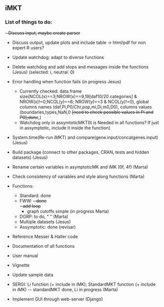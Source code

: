 ## iMKT  
### List of things to do:

~~- Discuss input, maybe create parser~~  

- Discuss output, update plots and include table -> html/pdf for non expert R users? 
- Update watchdog: adapt to diverse functions  
- Delete watchdog and add stops and messages inside the functions (Jesus) (selected: i, neutral: 0)
- Error handling when function fails (in progress Jesus)
	- Currently checked: data.frame size(NCOL(x)==3;NROW(x)==9,19[daf10/20 categories] & NROW(x)!=0;NCOL(y)==6; NROW(y)==3 & NCOL(y)!=0), global columns names (daf,Pi,P0/Chr,pop,mi,Di,m0,D0), columns values (boundaries,types,NaN,0 ~~[need to check possible values in Pi and P0];done~~,)
	- Watchdog only in assymtoticMKT(It is Needed in all functions? If just in assymptotic, include it inside the function)
	
- System.time(Re-run iMKT) and compare(gene.input/concatgenes.input) (Jesus)
- Build package (connect to other packages, CRAN, tests and hidden datasets) (Jesus)

- Rename certain variables in asymptoticMK and iMK (0f, 4f) (Marta)
- Check consistency of variables and style along functions (Marta)
- Functions:
	- Standard: done
	- FWW: 
		~~- done~~  
		~~- add loop~~  
		- graph cutoffs simple (in progress Marta)
	- DGRP: to do, " " (Marta)
	- Multiple datasets (Jesus)
	- Assymptotic: done (revisar)

- Reference Messer & Haller code

- Documentation of all functions
- User manual
- Vignette 
- Update sample data

- SERGI: Li function (+ include in iMK); StandardMKT function (+ include in iMK)
-- standardMKT done, Li in progress (Marta)

- Implement GUI through web-server (Django)